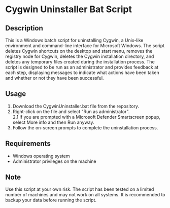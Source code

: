 # Cygwin Uninstaller Bat Script

<h2>Description</h2>

This is a Windows batch script for uninstalling Cygwin, a Unix-like environment and command-line interface for Microsoft Windows. The script deletes Cygwin shortcuts on the desktop and start menu, removes the registry node for Cygwin, deletes the Cygwin installation directory, and deletes any temporary files created during the installation process. The script is designed to be run as an administrator and provides feedback at each step, displaying messages to indicate what actions have been taken and whether or not they have been successful.

<h2>Usage</h2>

1.  Download the CygwinUninstaller.bat file from the repository.
2.  Right-click on the file and select "Run as administrator". <br>
2.1 If you are prompted with a Microsoft Defender Smartscreen popup, select More info and then Run anyway.
3.  Follow the on-screen prompts to complete the uninstallation process.

<h2>Requirements</h2>

 *  Windows operating system
 *  Administrator privileges on the machine

<h2>Note</h2>

   Use this script at your own risk.
   The script has been tested on a limited number of machines and may not work on all systems.
   It is recommended to backup your data before running the script.

